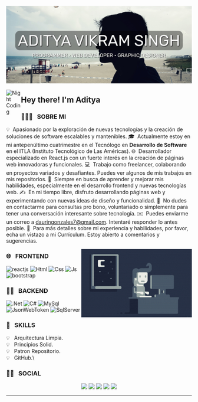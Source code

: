 ![Aditya Vikram Singh Banner](https://raw.githubusercontent.com/AVS1508/AVS1508/master/assets/Aditya%20Vikram%20Singh%20Banner.jpg)

<img alt="Night Coding" src="./assets/Hand%20Wave.gif" width='40' align="left"/><h2>Hey there! I'm Aditya</h2>

<!-- ## 👋 &nbsp;Hey there! I'm Aditya -->

### 👨🏻‍💻 &nbsp; SOBRE MI
💡 &nbsp;Apasionado por la exploración de nuevas tecnologías y la creación de soluciones de software escalables y mantenibles.
🎓 &nbsp;Actualmente estoy en mi antepenúltimo cuatrimestre en el Tecnólogo en <strong>Desarrollo de Software</strong> en el ITLA (Instituto Tecnológico de Las Américas).
🌐 &nbsp;Desarrollador especializado en React.js con un fuerte interés en la creación de páginas web innovadoras y funcionales.
💻 &nbsp;Trabajo como freelancer, colaborando en proyectos variados y desafiantes. Puedes ver algunos de mis trabajos en mis repositorios.
🌱 &nbsp;Siempre en busca de aprender y mejorar mis habilidades, especialmente en el desarrollo frontend y nuevas tecnologías web.
✍️ &nbsp;En mi tiempo libre, disfruto desarrollando páginas web y experimentando con nuevas ideas de diseño y funcionalidad.
💬 &nbsp;No dudes en contactarme para consultas pro bono, voluntariado o simplemente para tener una conversación interesante sobre tecnología.
✉️ &nbsp;Puedes enviarme un correo a dauringonzales7@gmail.com. Intentaré responder lo antes posible.
📄 &nbsp;Para más detalles sobre mi experiencia y habilidades, por favor, echa un vistazo a mi Currículum. Estoy abierto a comentarios y sugerencias.


<img alt="Night Coding" src="https://raw.githubusercontent.com/AVS1508/AVS1508/master/assets/Night-Coding.gif" align="right"/>

### 🌐 &nbsp; FRONTEND
<img src="https://img.shields.io/badge/React-20232A?style=for-the-badge&logo=react&logoColor=61DAFB" alt="reactjs"></img>
<img src="https://img.shields.io/badge/HTML-239120?style=for-the-badge&logo=html5&logoColor=white" alt="Html"></img>
<img src="https://img.shields.io/badge/CSS-239120?&style=for-the-badge&logo=css3&logoColor=white" alt="Css"></img>
<img src="https://img.shields.io/badge/JavaScript-F7DF1E?style=for-the-badge&logo=javascript&logoColor=black" alt="Js"></img>
<img src="https://img.shields.io/badge/Bootstrap-563D7C?style=for-the-badge&logo=bootstrap&logoColor=white" alt="bootstrap"></img>

### 👨‍💻 &nbsp; BACKEND
<img src="https://img.shields.io/badge/.NET-5C2D91?style=for-the-badge&logo=.net&logoColor=white" alt=".Net"></img>
<img src="https://img.shields.io/badge/C%23-239120?style=for-the-badge&logo=c-sharp&logoColor=white" alt="C#"></img>
<img src="https://img.shields.io/badge/MySQL-00000F?style=for-the-badge&logo=mysql&logoColor=white" alt="MySql"></img>
<img src="https://img.shields.io/badge/json%20web%20tokens-323330?style=for-the-badge&logo=json-web-tokens&logoColor=pink" alt="JsonWebToken"></img>
<img src="https://img.shields.io/badge/Microsoft_SQL_Server-CC2927?style=for-the-badge&logo=microsoft-sql-server&logoColor=white" alt="SqlServer"></img>

### 🚀 &nbsp; SKILLS
💡 &nbsp; Arquitectura Limpia.\
💡 &nbsp; Principios Solid.\
💡 &nbsp; Patron Repositorio.\
💡 &nbsp; GitHub.\

### 🤝🏻 &nbsp; SOCIAL

<p align="center">
<a href="...."><img src="https://img.shields.io/badge/WhatsApp-25D366?style=for-the-badge&logo=whatsapp&logoColor=white"/></a>
<a href="...."><img src="https://img.shields.io/badge/GitHub-100000?style=for-the-badge&logo=github&logoColor=white"/></a>
<a href="..."><img src="	https://img.shields.io/badge/Facebook-1877F2?style=for-the-badge&logo=facebook&logoColor=white"/></a>
<a href=..."><img src="https://img.shields.io/badge/Instagram-E4405F?style=for-the-badge&logo=instagram&logoColor=white"/></a>
<a href="..."><img src="[https://img.shields.io/badge/-@AVS1508-1877F2?style=flat&logo=Facebook&logoColor=white](https://img.shields.io/badge/LinkedIn-0077B5?style=for-the-badge&logo=linkedin&logoColor=white)"/></a>
</p>

-----
